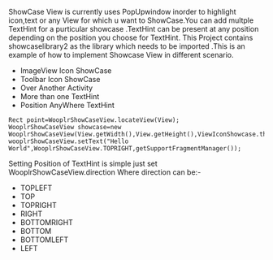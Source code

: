 ShowCase View is currently uses PopUpwindow inorder to highlight icon,text or any View for which u want to ShowCase.You can add multple TextHint for a purticular showcase .TextHint can be present at any position depending on the position you choose for TextHint.
This Project contains showcaselibrary2 as the library which needs to be imported .This is an example of how to implement Showcase View in different scenario.


*  ImageView Icon ShowCase
*  Toolbar Icon ShowCase
*  Over Another Activity
*  More than one TextHint
*  Position AnyWhere TextHint




 ``` 
Rect point=WooplrShowCaseView.locateView(View);
WooplrShowCaseView showcase=new WooplrShowCaseView(View.getWidth(),View.getHeight(),ViewIconShowcase.this,getApplicationContext(),getWindow(),point.right,point.bottom);
wooplrShowCaseView.setText("Hello World",WooplrShowCaseView.TOPRIGHT,getSupportFragmentManager());
```
 
Setting Position of TextHint is simple just set WooplrShowCaseView.direction
Where direction can be:-

* TOPLEFT
* TOP
* TOPRIGHT
* RIGHT
* BOTTOMRIGHT
* BOTTOM
* BOTTOMLEFT
* LEFT


